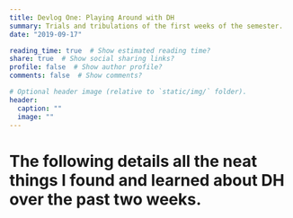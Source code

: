 ```yaml
---
title: Devlog One: Playing Around with DH
summary: Trials and tribulations of the first weeks of the semester. 
date: "2019-09-17"

reading_time: true  # Show estimated reading time?
share: true  # Show social sharing links?
profile: false  # Show author profile?
comments: false  # Show comments?

# Optional header image (relative to `static/img/` folder).
header:
  caption: ""
  image: ""
---
```


# The following details all the **neat things** I found and learned about DH over the past two weeks. 
